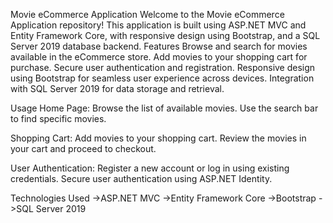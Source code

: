 Movie eCommerce Application
Welcome to the Movie eCommerce Application repository! This application is built using ASP.NET MVC and Entity Framework Core, with responsive design using Bootstrap, and a SQL Server 2019 database backend.
Features
Browse and search for movies available in the eCommerce store.
Add movies to your shopping cart for purchase.
Secure user authentication and registration.
Responsive design using Bootstrap for seamless user experience across devices.
Integration with SQL Server 2019 for data storage and retrieval.

Usage
Home Page:
Browse the list of available movies.
Use the search bar to find specific movies.

Shopping Cart:
Add movies to your shopping cart.
Review the movies in your cart and proceed to checkout.

User Authentication:
Register a new account or log in using existing credentials.
Secure user authentication using ASP.NET Identity.


Technologies Used
->ASP.NET MVC
->Entity Framework Core
->Bootstrap
->SQL Server 2019
